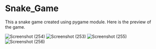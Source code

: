 # Snake_Game
This a snake game created using pygame module.
Here is the preview of the game.

![Screenshot (254)](https://user-images.githubusercontent.com/70268807/91451211-d2f37680-e89a-11ea-8e49-1c02ebd1d3d5.png)
![Screenshot (253)](https://user-images.githubusercontent.com/70268807/91451202-cec75900-e89a-11ea-9680-cd4a29da4189.png)
![Screenshot (255)](https://user-images.githubusercontent.com/70268807/91451181-c8d17800-e89a-11ea-81ff-3c2df8a96c16.png)
![Screenshot (256)](https://user-images.githubusercontent.com/70268807/91451188-cbcc6880-e89a-11ea-9153-6cf1842fc4bb.png)
